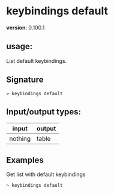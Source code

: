 # keybindings default

**version**: 0.100.1

## **usage**:

List default keybindings.

## Signature

`> keybindings default `

## Input/output types:

| input   | output |
| ------- | ------ |
| nothing | table  |

## Examples

Get list with default keybindings

```bash
> keybindings default
```
